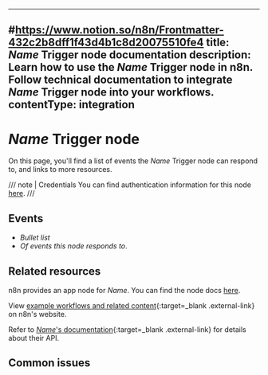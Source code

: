 <!--
# How to use this template

1. Make a new branch. If working on an internal ticket, include it at the start of the name. For example, DOC-123-feature-summary.
2. Create a new file, or find the file you want to edit, in integrations/builtin/trigger-nodes/. If creating a new file, pay attention to the naming conventions: it should match the node name in the codex file. For example, in the Active Campaign trigger node, the codex file (https://github.com/n8n-io/n8n/blob/master/packages/nodes-base/nodes/ActiveCampaign/ActiveCampaignTrigger.node.json) reads: `"node": "n8n-nodes-base.activeCampaignTrigger"`. So the app node file name is n8n-nodes-base.activeCampaignTrigger.
3. Copy the template into the file (don't copy this comment).
4. Placeholder text is in _italic_ or between <>. Make sure to replace it! 
5. Before publishing, delete any comments.

Use the style guide: https://github.com/n8n-io/n8n-docs/wiki
You can find more info on working with the docs project in the README: https://github.com/n8n-io/n8n-docs/blob/main/README.md

-->

<!--
Set the meta title and meta description in the frontmatter
-->

---
#https://www.notion.so/n8n/Frontmatter-432c2b8dff1f43d4b1c8d20075510fe4
title: _Name_ Trigger node documentation
description: Learn how to use the _Name_ Trigger node in n8n. Follow technical documentation to integrate _Name_ Trigger node into your workflows.
contentType: integration
---

<!-- 
The title should be the name of the integration and capitalized as it is in the UI, most often "Trigger". For example, "Asana Trigger".
Match the brand name exactly. For example, GitHub NOT Github.
-->
# _Name_ Trigger node

<!-- Briefly summarize the node. For example:_

Use the _Name_ Trigger node to respond to events in _Name_ and integrate _Name_ with other applications. n8n has built-in support for a wide range of _Name_ events, including . . .
-->

On this page, you'll find a list of events the _Name_ Trigger node can respond to, and links to more resources.

///  note  | Credentials
You can find authentication information for this node [here](/integrations/builtin/credentials/_Name_/).
///

## Events

* _Bullet list_
* _Of events this node responds to_.

## Related resources

<!-- provide a link to the app node docs, if there is an app node for this service -->
n8n provides an app node for _Name_. You can find the node docs [here](/integrations/builtin/app-nodes/n8n-nodes-base._Name_/).

<!-- add a link to the node page on n8n's website. For example: https://n8n.io/integrations/356-gmail/ -->
View [example workflows and related content](https://n8n.io/integrations/_Name_/){:target=_blank .external-link} on n8n's website.

<!-- add a link to the service's documentation. This should usually go direct to the API docs -->
Refer to [_Name_'s documentation](){:target=_blank .external-link} for details about their API.

## Common issues

<!-- 
If the node is small enough for a single page, add a subheading here for each error, quirk, pain point, or other complex topic that might trip people up. Refer to the common_issues.md template for suggested wording.

If the node is large enough to warrant subpages, create a separate Common issues page using the common-issues.md template and link to it here using this text:

For common questions or issues and suggested solutions, refer to [Common issues](/integrations/builtin/_relativepath_).

-->



